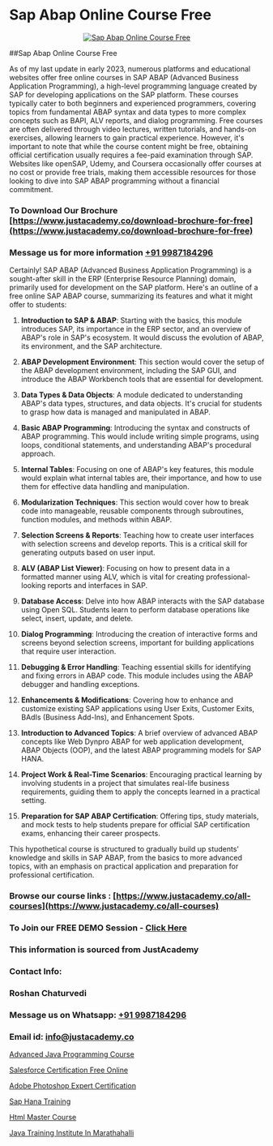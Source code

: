 # Sap Abap Online Course Free

<p align="center">
  <a href="https://justacademy.co/course-detail/sap-abap-training">
    <img src="https://justacademy.co/storage2/course_image/1707212883_course_image.webp" alt="Sap Abap Online Course Free">
  </a>
</p>
##Sap Abap Online Course Free

As of my last update in early 2023, numerous platforms and educational websites offer free online courses in SAP ABAP (Advanced Business Application Programming), a high-level programming language created by SAP for developing applications on the SAP platform. These courses typically cater to both beginners and experienced programmers, covering topics from fundamental ABAP syntax and data types to more complex concepts such as BAPI, ALV reports, and dialog programming. Free courses are often delivered through video lectures, written tutorials, and hands-on exercises, allowing learners to gain practical experience. However, it's important to note that while the course content might be free, obtaining official certification usually requires a fee-paid examination through SAP. Websites like openSAP, Udemy, and Coursera occasionally offer courses at no cost or provide free trials, making them accessible resources for those looking to dive into SAP ABAP programming without a financial commitment.
### To Download Our Brochure [https://www.justacademy.co/download-brochure-for-free](https://www.justacademy.co/download-brochure-for-free)
### Message us for more information [+91 9987184296](https://api.whatsapp.com/send?phone=919987184296)
Certainly! SAP ABAP (Advanced Business Application Programming) is a sought-after skill in the ERP (Enterprise Resource Planning) domain, primarily used for development on the SAP platform. Here's an outline of a free online SAP ABAP course, summarizing its features and what it might offer to students:

1) **Introduction to SAP & ABAP**: Starting with the basics, this module introduces SAP, its importance in the ERP sector, and an overview of ABAP's role in SAP's ecosystem. It would discuss the evolution of ABAP, its environment, and the SAP architecture.

2) **ABAP Development Environment**: This section would cover the setup of the ABAP development environment, including the SAP GUI, and introduce the ABAP Workbench tools that are essential for development.

3) **Data Types & Data Objects**: A module dedicated to understanding ABAP's data types, structures, and data objects. It's crucial for students to grasp how data is managed and manipulated in ABAP.

4) **Basic ABAP Programming**: Introducing the syntax and constructs of ABAP programming. This would include writing simple programs, using loops, conditional statements, and understanding ABAP's procedural approach.

5) **Internal Tables**: Focusing on one of ABAP's key features, this module would explain what internal tables are, their importance, and how to use them for effective data handling and manipulation.

6) **Modularization Techniques**: This section would cover how to break code into manageable, reusable components through subroutines, function modules, and methods within ABAP.

7) **Selection Screens & Reports**: Teaching how to create user interfaces with selection screens and develop reports. This is a critical skill for generating outputs based on user input.

8) **ALV (ABAP List Viewer)**: Focusing on how to present data in a formatted manner using ALV, which is vital for creating professional-looking reports and interfaces in SAP.

9) **Database Access**: Delve into how ABAP interacts with the SAP database using Open SQL. Students learn to perform database operations like select, insert, update, and delete.

10) **Dialog Programming**: Introducing the creation of interactive forms and screens beyond selection screens, important for building applications that require user interaction.

11) **Debugging & Error Handling**: Teaching essential skills for identifying and fixing errors in ABAP code. This module includes using the ABAP debugger and handling exceptions.

12) **Enhancements & Modifications**: Covering how to enhance and customize existing SAP applications using User Exits, Customer Exits, BAdIs (Business Add-Ins), and Enhancement Spots.
   
13) **Introduction to Advanced Topics**: A brief overview of advanced ABAP concepts like Web Dynpro ABAP for web application development, ABAP Objects (OOP), and the latest ABAP programming models for SAP HANA.

14) **Project Work & Real-Time Scenarios**: Encouraging practical learning by involving students in a project that simulates real-life business requirements, guiding them to apply the concepts learned in a practical setting.

15) **Preparation for SAP ABAP Certification**: Offering tips, study materials, and mock tests to help students prepare for official SAP certification exams, enhancing their career prospects.

This hypothetical course is structured to gradually build up students' knowledge and skills in SAP ABAP, from the basics to more advanced topics, with an emphasis on practical application and preparation for professional certification.

### Browse our course links : [https://www.justacademy.co/all-courses](https://www.justacademy.co/all-courses) 
### To Join our FREE DEMO Session - [Click Here](https://www.justacademy.co/register-for-course-demo)


### This information is sourced from JustAcademy
### Contact Info:
### Roshan Chaturvedi
### Message us on Whatsapp: [+91 9987184296](https://api.whatsapp.com/send?phone=919987184296)
### Email id: [info@justacademy.co](mailto:info@justacademy.co)
                
[Advanced Java Programming Course](https://www.linkedin.com/pulse/advanced-java-programming-course-justacademy-thane-vcvec/)

[Salesforce Certification Free Online](https://www.linkedin.com/pulse/salesforce-certification-free-online-justacademy-mumbai-c3lrc?trackingId=aMBqVc5Lb2LbMb8vti38Ew%3D%3D&lipi=urn%3Ali%3Apage%3Ad_flagship3_showcase_admin%3BJUoY9p%2BbQrqxVPWmOWmq6Q%3D%3D)

[Adobe Photoshop Expert Certification](https://medium.com/@mahi3106/adobe-photoshop-expert-certification-887e20322a3c)

[Sap Hana Training](https://medium.com/@surajvaishnav5015/sap-hana-training-9c5078d7944a)

[Html Master Course](https://justacademyin.github.io/justacademy/html-master-course)

[Java Training Institute In Marathahalli](https://justacademyin.github.io/justacademy/java-training-institute-in-marathahalli)

